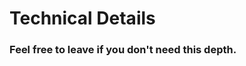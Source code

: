 <!SLIDE center subsection>
# Technical Details

### Feel free to leave if you don't need this depth.